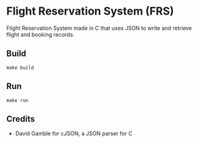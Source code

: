 # Flight Reservation System (FRS)
Flight Reservation System made in C that uses JSON to write and retrieve flight and booking records.

## Build
`make build`

## Run
`make run`

## Credits
- David Gamble for cJSON, a JSON parser for C
